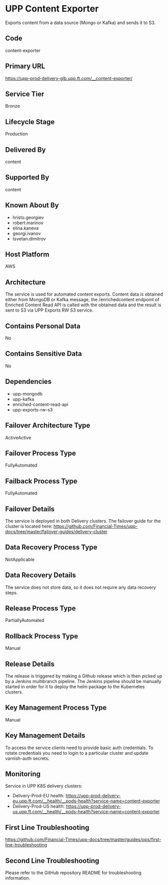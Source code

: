 # UPP Content Exporter

Exports content from a data source (Mongo or Kafka) and sends it to S3.

## Code

content-exporter

## Primary URL

<https://upp-prod-delivery-glb.upp.ft.com/__content-exporter/>

## Service Tier

Bronze

## Lifecycle Stage

Production

## Delivered By

content

## Supported By

content

## Known About By

- hristo.georgiev
- robert.marinov
- elina.kaneva
- georgi.ivanov
- tsvetan.dimitrov

## Host Platform

AWS

## Architecture

The service is used for automated content exports. Content data is obtained either from MongoDB or Kafka message, the /enrichedcontent endpoint of Enriched Content Read API is called with the obtained data and the result is sent to S3 via UPP Exports RW S3 service.

## Contains Personal Data

No

## Contains Sensitive Data

No

## Dependencies

- upp-mongodb
- upp-kafka
- enriched-content-read-api
- upp-exports-rw-s3

## Failover Architecture Type

ActiveActive

## Failover Process Type

FullyAutomated

## Failback Process Type

FullyAutomated

## Failover Details

The service is deployed in both Delivery clusters. The failover guide for the cluster is located here:
<https://github.com/Financial-Times/upp-docs/tree/master/failover-guides/delivery-cluster>

## Data Recovery Process Type

NotApplicable

## Data Recovery Details

The service does not store data, so it does not require any data recovery steps.

## Release Process Type

PartiallyAutomated

## Rollback Process Type

Manual

## Release Details

The release is triggered by making a Github release which is then picked up by a Jenkins multibranch pipeline. The Jenkins pipeline should be manually started in order for it to deploy the helm package to the Kubernetes clusters.

## Key Management Process Type

Manual

## Key Management Details

To access the service clients need to provide basic auth credentials.
To rotate credentials you need to login to a particular cluster and update varnish-auth secrets.

## Monitoring

Service in UPP K8S delivery clusters:

- Delivery-Prod-EU health: <https://upp-prod-delivery-eu.upp.ft.com/__health/__pods-health?service-name=content-exporter>
- Delivery-Prod-US health: <https://upp-prod-delivery-us.upp.ft.com/__health/__pods-health?service-name=content-exporter>

## First Line Troubleshooting

<https://github.com/Financial-Times/upp-docs/tree/master/guides/ops/first-line-troubleshooting>

## Second Line Troubleshooting

Please refer to the GitHub repository README for troubleshooting information.
